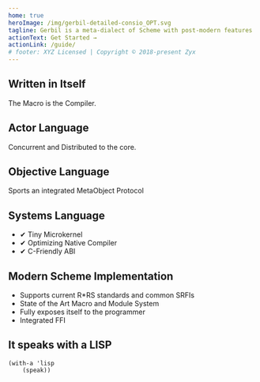 ```yaml
---
home: true
heroImage: /img/gerbil-detailed-consio_OPT.svg
tagline: Gerbil is a meta-dialect of Scheme with post-modern features
actionText: Get Started →
actionLink: /guide/
# footer: XYZ Licensed | Copyright © 2018-present Zyx
---
```


<div class="features">
    <div class="feature">
        <h2>Written in Itself</h2>
        <p>The Macro is the Compiler.</p>
    </div>
    <div class="feature">
        <h2>Actor Language</h2>
        <p>Concurrent and Distributed to the core.</p>
    </div>
    <div class="feature">
        <h2>Objective Language</h2>
        <p>Sports an integrated MetaObject Protocol</p>
    </div>
    <div class="feature">
        <h2>Systems Language</h2>
        <ul>
            <li>✔ Tiny Microkernel</li>
            <li>✔ Optimizing Native Compiler</li>
            <li>✔ C-Friendly ABI</li>
        </ul>
    </div>
    <div class="feature">
        <h2>Modern Scheme Implementation</h2>
        <ul>
            <li>Supports current R*RS standards and common SRFIs</li>
            <li>State of the Art Macro and Module System</li>
            <li>Fully exposes itself to the programmer</li>
            <li>Integrated FFI</li>
        </ul>
        <p>
        </p>
    </div>
    <div class="feature">
        <h2>It speaks with a LISP</h2>
        <p>
            <div class="language-scheme extra-class">
                <pre class="language-scheme">
<code><span class="token punctuation">(</span><span class="token function">with-a</span> <span class="token string">'lisp</span>
    <span class="token punctuation">(</span>speak<span class="token punctuation">)</span><span class="token punctuation">)</span></code>
                </pre>
            </div>
        </p>
    </div>
</div>
